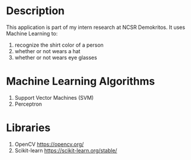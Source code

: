 # Description
This application is part of my intern research at NCSR Demokritos. It uses Machine Learning to:
1. recognize the shirt color of a person
2. whether or not wears a hat
3. whether or not wears eye glasses

# Machine Learning Algorithms 
1. Support Vector Machines (SVM)
2. Perceptron

# Libraries
1. OpenCV https://opencv.org/
2. Scikit-learn https://scikit-learn.org/stable/
